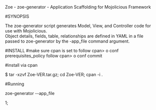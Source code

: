 Zoe -  zoe-generator - Application Scaffolding for Mojolicious Framework

#SYNOPSIS

The zoe-generator script generates Model, View, and Controller code for use with Mojolicious.  
Object details, fields, table, relationships are defined in YAML in a file passed to 
zoe-generator by the -app_file command argument.


#INSTALL
#make sure cpan is set to follow
cpan> o conf prerequisites_policy follow
cpan> o conf commit

#install via cpan

$ tar -xzvf Zoe-VER.tar.gz; cd Zoe-VER; cpan -i .

#Running 

zoe-generator --app_file <yaml application description>

1;


